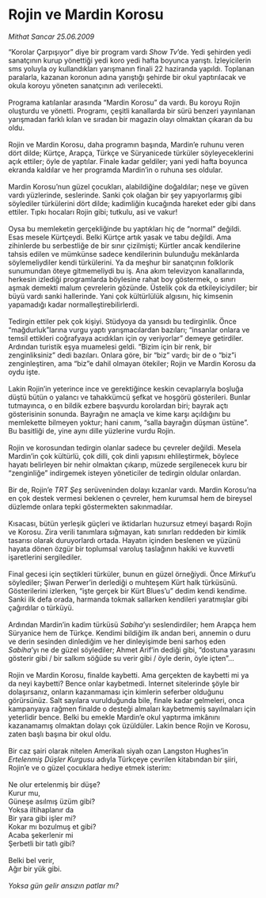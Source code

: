 # Rojin ve Mardin Korosu

*Mithat Sancar 25.06.2009*

<div class="taraf_structure_2col_1zq">
<div class="margen_n">



 <p>“Korolar Çarpışıyor” diye bir program vardı <i>Show Tv</i>’de. Yedi şehirden yedi sanatçının kurup yönettiği yedi koro yedi hafta boyunca yarıştı. İzleyicilerin sms yoluyla oy kullandıkları yarışmanın finali 22 haziranda yapıldı. Toplanan paralarla, kazanan koronun adına yarıştığı şehirde bir okul yaptırılacak ve okula koroyu yöneten sanatçının adı verilecekti. <br/><br/>Programa katılanlar arasında “Mardin Korosu” da vardı. Bu koroyu Rojin oluşturdu ve yönetti. Programı, çeşitli kanallarda bir sürü benzeri yayınlanan yarışmadan farklı kılan ve sıradan bir magazin olayı olmaktan çıkaran da bu oldu. <br/><br/>Rojin ve Mardin Korosu, daha programın başında, Mardin’e ruhunu veren dört dilde; Kürtçe, Arapça, Türkçe ve Süryanicede türküler söyleyeceklerini açık ettiler; öyle de yaptılar. Finale kadar geldiler; yani yedi hafta boyunca ekranda kaldılar ve her programda Mardin’in o ruhuna ses oldular. <br/><br/>Mardin Korosu’nun güzel çocukları, alabildiğine doğaldılar; neşe ve güven vardı yüzlerinde, seslerinde. Sanki çok olağan bir şey yapıyorlarmış gibi söylediler türkülerini dört dilde; kadimliğin kucağında hareket eder gibi dans ettiler. Tıpkı hocaları Rojin gibi; tutkulu, asi ve vakur! <br/><br/>Oysa bu memleketin gerçekliğinde bu yaptıkları hiç de “normal” değildi. Esas mesele Kürtçeydi. Belki Kürtçe artık yasak ve tabu değildi. Ama zihinlerde bu serbestliğe de bir sınır çizilmişti; Kürtler ancak kendilerine tahsis edilen ve mümkünse sadece kendilerinin bulunduğu mekânlarda söylemeliydiler kendi türkülerini. Ya da meşhur bir sanatçının folklorik sunumundan öteye gitmemeliydi bu iş. Ana akım televizyon kanallarında, herkesin izlediği programlarda böylesine rahat boy göstermek, o sınırı aşmak demekti malum çevrelerin gözünde. Üstelik çok da etkileyiciydiler; bir büyü vardı sanki hallerinde. Yani çok kültürlülük algısını, hiç kimsenin yapamadığı kadar normalleştirebilirlerdi. <br/><br/>Tedirgin ettiler pek çok kişiyi. Stüdyoya da yansıdı bu tedirginlik. Önce “mağdurluk”larına vurgu yaptı yarışmacılardan bazıları; “insanlar onlara ve temsil ettikleri coğrafyaya acıdıkları için oy veriyorlar” demeye getirdiler. Ardından turistik eşya muamelesi geldi. “Bizim için bir renk, bir zenginliksiniz” dedi bazıları. Onlara göre, bir “biz” vardı; bir de o “biz”i zenginleştiren, ama “biz”e dahil olmayan ötekiler; Rojin ve Mardin Korosu da oydu işte. <br/><br/>Lakin Rojin’in yeterince ince ve gerektiğince keskin cevaplarıyla boşluğa düştü bütün o yalancı ve tahakkümcü şefkat ve hoşgörü gösterileri. Bunlar tutmayınca, o en bildik ezbere başvurdu korolardan biri; bayrak açtı gösterisinin sonunda. Bayrağın ne amaçla ve kime karşı açıldığını bu memlekette bilmeyen yoktur; hani canım, “salla bayrağın düşman üstüne”. Bu basitliği de, yine aynı dille yüzlerine vurdu Rojin. <br/><br/>Rojin ve korosundan tedirgin olanlar sadece bu çevreler değildi. Mesela Mardin’in çok kültürlü, çok dilli, çok dinli yapısını ehlileştirmek, böylece hayatı belirleyen bir nehir olmaktan çıkarıp, müzede sergilenecek kuru bir “zenginliğe” indirgemek isteyen yöneticiler de tedirgin oldular onlardan. <br/><br/>Bir de, Rojin’e <i>TRT Şeş</i> serüveninden dolayı kızanlar vardı. Mardin Korosu’na en çok destek vermesi beklenen o çevreler, hem kurumsal hem de bireysel düzlemde onlara tepki göstermekten sakınmadılar. <br/><br/>Kısacası, bütün yerleşik güçleri ve iktidarları huzursuz etmeyi başardı Rojin ve Korosu. Zira verili tanımlara sığmayan, katı sınırları reddeden bir kimlik tasarısı olarak duruyorlardı ortada. Hayatın içinden beslenen ve yüzünü hayata dönen özgür bir toplumsal varoluş taslağının hakiki ve kuvvetli işaretlerini sergilediler. <br/><br/>Final gecesi için seçtikleri türküler, bunun en güzel örneğiydi. Önce <i>Mirkut</i>’u söylediler; Şiwan Perwer’in derlediği o muhteşem Kürt halk türküsünü. Gösterilerini izlerken, “işte gerçek bir Kürt Blues’u” dedim kendi kendime. Sanki ilk defa orada, harmanda tokmak sallarken kendileri yaratmışlar gibi çağırdılar o türküyü. <br/><br/>Ardından Mardin’in kadim türküsü <i>Sabiha</i>’yı seslendirdiler; hem Arapça hem Süryanice hem de Türkçe. Kendimi bildiğim ilk andan beri, annemin o duru ve derin sesinden dinlediğim ve her dinleyişimde beni sarhoş eden <i>Sabiha</i>’yı ne de güzel söylediler; Ahmet Arif’in dediği gibi, “dostuna yarasını gösterir gibi / bir salkım söğüde su verir gibi / öyle derin, öyle içten”... <br/><br/>Rojin ve Mardin Korosu, finalde kaybetti. Ama gerçekten de kaybetti mi ya da neyi kaybetti? Bence onlar kaybetmedi. Internet sitelerinde şöyle bir dolaşırsanız, onların kazanmaması için kimlerin seferber olduğunu görürsünüz. Salt sayılara vurulduğunda bile, finale kadar gelmeleri, onca kampanyaya rağmen finalde o desteği almaları kaybetmemiş sayılmaları için yeterlidir bence. Belki bu emekle Mardin’e okul yaptırma imkânını kazanamamış olmaktan dolayı çok üzüldüler. Lakin bence Rojin ve Korosu, zaten başlı başına bir okul oldu. <br/><br/>Bir caz şairi olarak nitelen Amerikalı siyah ozan Langston Hughes’in <i>Ertelenmiş Düşler Kurgusu</i> adıyla Türkçeye çevrilen kitabından bir şiiri, Rojin’e ve o güzel çocuklara hediye etmek isterim: <br/><br/>Ne olur ertelenmiş bir düşe? <br/>Kurur mu, <br/>Güneşe asılmış üzüm gibi? <br/>Yoksa iltihaplanır da <br/>Bir yara gibi işler mi? <br/>Kokar mı bozulmuş et gibi? <br/>Acaba şekerlenir mi <br/>Şerbetli bir tatlı gibi? <br/><br/>Belki bel verir, <br/>Ağır bir yük gibi.<i> <br/><br/>Yoksa gün gelir ansızın patlar mı?</i></p>
<br/>
<br/>
<br/>



<br/>


<div id="taraf_not">
</div>

</div>


</div>
